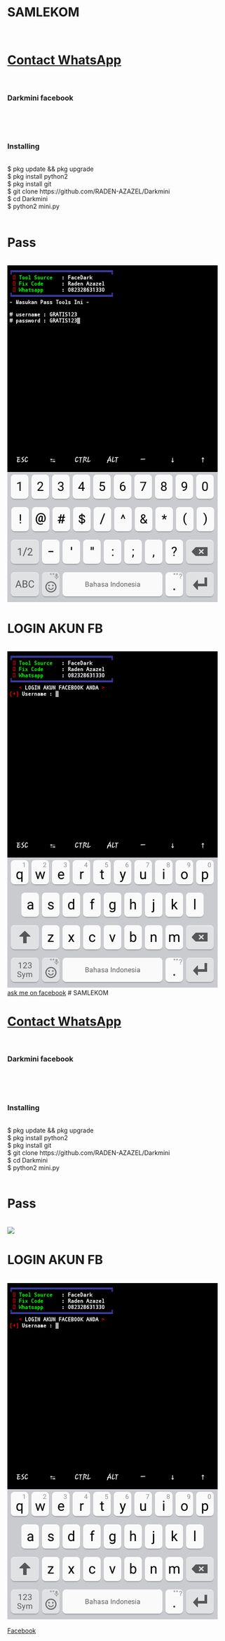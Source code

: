 
# SAMLEKOM
<br><h1><a href="https://wa.me/6282328631330?text=Hello%20">Contact WhatsApp </a></h1><br><h3> Darkmini facebook</h3><br>
<br><br>
<h3>Installing</h3><br>
$ pkg update && pkg upgrade<br>
$ pkg install python2<br>
$ pkg install git<br>
$ git clone https://github.com/RADEN-AZAZEL/Darkmini<br>
$ cd Darkmini<br>
$ python2 mini.py<br><br>
<h1>Pass</h1><br>
<img src="https://github.com/RADEN-AZAZEL/Darkmini/blob/master/Pass-1.png"/>
<br><h1>LOGIN AKUN FB</h1><br>
<img src="https://github.com/RADEN-AZAZEL/Darkmini/blob/master/Login.png"/>
<a href ="https://www.facebook.com/ifthy.farikha">ask me on facebook</a>
 # SAMLEKOM
<br><h1><a href="https://wa.me/6282328631330?text=Hello%20">Contact WhatsApp </a></h1><br><h3> Darkmini facebook</h3><br>
<br><br>
<h3>Installing</h3><br>
$ pkg update && pkg upgrade<br>
$ pkg install python2<br>
$ pkg install git<br>
$ git clone https://github.com/RADEN-AZAZEL/Darkmini<br>
$ cd Darkmini<br>
$ python2 mini.py<br><br>
<h1>Pass</h1><br>
<img src="https://github.com/RADEN-AZAZEL/blob/master/Pass-1.png"/>
<br><h1>LOGIN AKUN FB</h1><br>
<img src="https://github.com/RADEN-AZAZEL/Darkmini/blob/master/Login.png"/>

 
<a href ="https://www.facebook.com/ifthy.farikha">Facebook </a>
